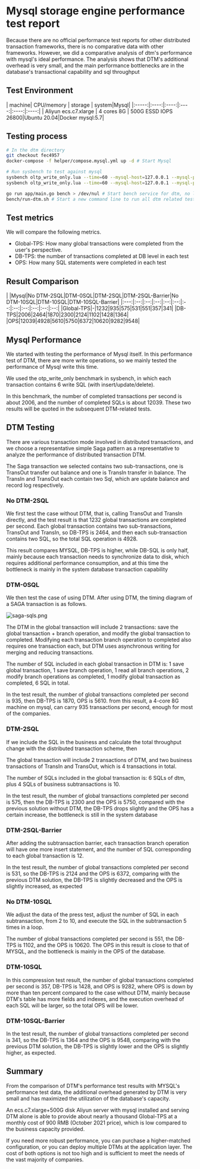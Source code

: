 # Mysql storage engine performance test report

Because there are no official performance test reports for other distributed transaction frameworks, there is no comparative data with other frameworks. However, we did a comparative analysis of dtm's performance with mysql's ideal performance. The analysis shows that DTM's additional overhead is very small, and the main performance bottlenecks are in the database's transactional capability and sql throughput

## Test Environment

| machine| CPU/memory | storage | system|Mysql|
|:-----:|:----:|:----:|:----:|:----:|:----:|
| Aliyun ecs.c7.xlarge | 4 cores 8G | 500G ESSD IOPS 26800|Ubuntu 20.04|Docker mysql:5.7|

## Testing process

``` bash
# In the dtm directory
git checkout fec4957
docker-compose -f helper/compose.mysql.yml up -d # Start Mysql

# Run sysbench to test against mysql
sysbench oltp_write_only.lua --time=60 --mysql-host=127.0.0.1 --mysql-port=3306 --mysql-user=root --mysql-password= --mysql-db=sbtest -- table-size=1000000 --tables=10 --threads=10 --events=999999999 --report-interval=10 prepare
sysbench oltp_write_only.lua --time=60 --mysql-host=127.0.0.1 --mysql-port=3306 --mysql-user=root --mysql-password= --mysql-db=sbtest -- table-size=1000000 --tables=10 --threads=10 --events=999999999 --report-interval=10 run

go run app/main.go bench > /dev/nul # Start bench service for dtm, no logs, redirect to nul device
bench/run-dtm.sh # Start a new command line to run all dtm related tests
```

## Test metrics

We will compare the following metrics.

- Global-TPS: How many global transactions were completed from the user's perspective.
- DB-TPS: the number of transactions completed at DB level in each test
- OPS: How many SQL statements were completed in each test

## Result Comparison

| |Mysql|No DTM-2SQL|DTM-0SQL|DTM-2SQL|DTM-2SQL-Barrier|No DTM-10SQL|DTM-10SQL|DTM-10SQL-Barrier|
|:---:|:--:|:--:|:--:|:--:|:--:|:--:|:--:|:--:|:--:|:--:|:--:|
|Global-TPS|-|1232|935|575|531|551|357|341|
|DB-TPS|2006|2464|1870|2300|2124|1102|1428|1364|
|OPS|12039|4928|5610|5750|6372|10620|9282|9548|

## Mysql Performance

We started with testing the performance of Mysql itself. In this performance test of DTM, there are more write operations, so we mainly tested the performance of Mysql write this time.

We used the otp_write_only benchmark in sysbench, in which each transaction contains 6 write SQL (with insert/update/delete).

In this benchmark, the number of completed transactions per second is about 2006, and the number of completed SQLs is about 12039. These two results will be quoted in the subsequent DTM-related tests.

## DTM Testing

There are various transaction mode involved in distributed transactions, and we choose a representative simple Saga pattern as a representative to analyze the performance of distributed transaction DTM.

The Saga transaction we selected contains two sub-transactions, one is TransOut transfer out balance and one is TransIn transfer in balance. The TransIn and TransOut each contain two Sql, which are update balance and record log respectively.

### No DTM-2SQL

We first test the case without DTM, that is, calling TransOut and TransIn directly, and the test result is that 1232 global transactions are completed per second. Each global transaction contains two sub-transactions, TransOut and TransIn, so DB-TPS is 2464, and then each sub-transaction contains two SQL, so the total SQL operation is 4928.

This result compares MYSQL, DB-TPS is higher, while DB-SQL is only half, mainly because each transaction needs to synchronize data to disk, which requires additional performance consumption, and at this time the bottleneck is mainly in the system database transaction capability

### DTM-0SQL

We then test the case of using DTM. After using DTM, the timing diagram of a SAGA transaction is as follows.

![saga-sqls.png](../imgs/saga-sqls.png)

The DTM in the global transaction will include 2 transactions: save the global transaction + branch operation, and modify the global transaction to completed. Modifying each transaction branch operation to completed also requires one transaction each, but DTM uses asynchronous writing for merging and reducing transactions.

The number of SQL included in each global transaction in DTM is: 1 save global transaction, 1 save branch operation, 1 read all branch operations, 2 modify branch operations as completed, 1 modify global transaction as completed, 6 SQL in total.

In the test result, the number of global transactions completed per second is 935, then DB-TPS is 1870, OPS is 5610. from this result, a 4-core 8G machine on mysql, can carry 935 transactions per second, enough for most of the companies.

### DTM-2SQL

If we include the SQL in the business and calculate the total throughput change with the distributed transaction scheme, then

The global transaction will include 2 transactions of DTM, and two business transactions of TransIn and TransOut, which is 4 transactions in total.

The number of SQLs included in the global transaction is: 6 SQLs of dtm, plus 4 SQLs of business subtransactions is 10.

In the test result, the number of global transactions completed per second is 575, then the DB-TPS is 2300 and the OPS is 5750, compared with the previous solution without DTM, the DB-TPS drops slightly and the OPS has a certain increase, the bottleneck is still in the system database

### DTM-2SQL-Barrier

After adding the subtransaction barrier, each transaction branch operation will have one more insert statement, and the number of SQL corresponding to each global transaction is 12.

In the test result, the number of global transactions completed per second is 531, so the DB-TPS is 2124 and the OPS is 6372, comparing with the previous DTM solution, the DB-TPS is slightly decreased and the OPS is slightly increased, as expected

### No DTM-10SQL

We adjust the data of the press test, adjust the number of SQL in each subtransaction, from 2 to 10, and execute the SQL in the subtransaction 5 times in a loop.

The number of global transactions completed per second is 551, the DB-TPS is 1102, and the OPS is 10620. The OPS in this result is close to that of MYSQL, and the bottleneck is mainly in the OPS of the database.

### DTM-10SQL

In this compression test result, the number of global transactions completed per second is 357, DB-TPS is 1428, and OPS is 9282, where OPS is down by more than ten percent compared to the case without DTM, mainly because DTM's table has more fields and indexes, and the execution overhead of each SQL will be larger, so the total OPS will be lower.

### DTM-10SQL-Barrier

In the test result, the number of global transactions completed per second is 341, so the DB-TPS is 1364 and the OPS is 9548, comparing with the previous DTM solution, the DB-TPS is slightly lower and the OPS is slightly higher, as expected.

## Summary

From the comparison of DTM's performance test results with MYSQL's performance test data, the additional overhead generated by DTM is very small and has maximized the utilization of the database's capacity.

An ecs.c7.xlarge+500G disk Aliyun server with mysql installed and serving DTM alone is able to provide about nearly a thousand Global-TPS at a monthly cost of 900 RMB (October 2021 price), which is low compared to the business capacity provided.

If you need more robust performance, you can purchase a higher-matched configuration, or you can deploy multiple DTMs at the application layer. The cost of both options is not too high and is sufficient to meet the needs of the vast majority of companies.
